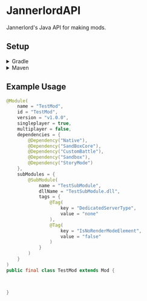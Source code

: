 # JannerlordAPI
Jannerlord's Java API for making mods.

## Setup

<details>
<summary>Gradle</summary>

```gradle
repositories {
    mavenCentral()
}

dependencies {
    implementation("io.github.portlek:jannerlord:${version}")
}
```
</details>

<details>
<summary>Maven</summary>

```xml
<dependencies>
    <dependency>
      <groupId>io.github.portlek</groupId>
      <artifactId>jannerlord</artifactId>
      <version>${version}</version>
    </dependency>
</dependencies>
```
</details>

## Example Usage
```java
@Module(
    name = "TestMod",
    id = "TestMod",
    version = "v1.0.0",
    singleplayer = true,
    multiplayer = false,
    dependencies = {
        @Dependency("Native"),
        @Dependency("SandBoxCore"),
        @Dependency("CustomBattle"),
        @Dependency("Sandbox"),
        @Dependency("StoryMode")
    },
    subModules = {
        @SubModule(
            name = "TestSubModule",
            dllName = "TestSubModule.dll",
            tags = {
                @Tag(
                    key = "DedicatedServerType",
                    value = "none"
                ),
                @Tag(
                    key = "IsNoRenderModeElement",
                    value = "false"
                )
            }
        )
    }
)
public final class TestMod extends Mod {

    

}
```
